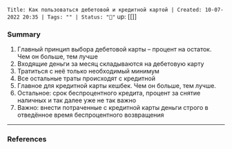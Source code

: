 
`Title: Как пользоваться дебетовой и кредитной картой | Created: 10-07-2022 20:35 | Tags: "" | Status: "🌱"`
up: [[]]

### Summary
1. Главный принцип выбора дебетовой карты – процент на остаток. Чем он больше, тем лучше
2. Входящие деньги за месяц складываются на дебетовую карту
3. Тратиться с неё только необходимый минимум
4. Все остальные траты происходят с кредитной
5. Главное для кредитной карты кешбек. Чем он больше, тем лучше.
6. Остальное: срок беспроцентного кредита, процент за снятие наличных и так далее уже не так важно
7. Важно: внести потраченные с кредитной карты деньги строго в отведённое время беспроцентного возвращения
__________
### References